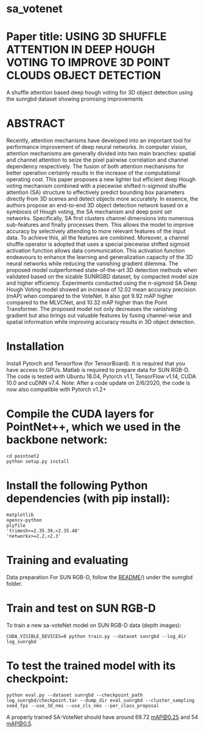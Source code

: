 # sa_votenet 
# Paper title: USING 3D SHUFFLE ATTENTION IN DEEP HOUGH VOTING TO IMPROVE 3D POINT CLOUDS OBJECT DETECTION 

A shuffle attention based deep hough voting for 3D object detection using the sunrgbd dataset showing promising improvements


# ABSTRACT

Recently, attention mechanisms have developed into an important tool for performance improvement of deep neural networks. In computer vision, attention mechanisms are generally divided into two main branches: spatial and channel attention to seize the pixel pairwise correlation and channel dependency respectively. The fusion of both attention mechanisms for better operation certainly results in the increase of the computational operating cost. This paper proposes a new lighter but efficient deep Hough voting mechanism combined with a piecewise shifted n-sigmoid shuffle attention (SA) structure to effectively predict bounding box parameters directly from 3D scenes and detect objects more accurately. In essence, the authors propose an end-to-end 3D object detection network based on a symbiosis of Hough voting, the SA mechanism and deep point set networks. Specifically, SA first clusters channel dimensions into numerous sub-features and finally processes them. This allows the model to improve accuracy by selectively attending to more relevant features of the input data. To achieve this, all the features are combined. Moreover, a channel shuffle operator is adopted that uses a special piecewise shifted sigmoid activation function allows data communication. This activation function endeavours to enhance the learning and generalization capacity of the 3D neural networks while reducing the vanishing gradient dilemma. The proposed model outperformed state-of-the-art 3D detection methods when validated based on the sizable SUNRGBD dataset, by compacted model size and higher efficiency. Experiments conducted using the n-sigmoid SA Deep Hough Voting model showed an increase of 12.02 mean accuracy precision (mAP) when compared to the VoteNet. It also got 9.92 mAP higher compared to the MLVCNet, and 10.32 mAP higher than the Point Transformer. The proposed model not only decreases the vanishing gradient but also brings out valuable features by fusing channel-wise and spatial information while improving accuracy results in 3D object detection.



# Installation
Install Pytorch and Tensorflow (for TensorBoard). It is required that you have access to GPUs. Matlab is required to prepare data for SUN RGB-D. The code is tested with Ubuntu 18.04, Pytorch v1.1, TensorFlow v1.14, CUDA 10.0 and cuDNN v7.4. Note: After a code update on 2/6/2020, the code is now also compatible with Pytorch v1.2+

# Compile the CUDA layers for PointNet++, which we used in the backbone network:
```
cd pointnet2
python setup.py install
```

# Install the following Python dependencies (with pip install):
```
matplotlib
opencv-python
plyfile
'trimesh>=2.35.39,<2.35.40'
'networkx>=2.2,<2.3'
```
# Training and evaluating
Data preparation
For SUN RGB-D, follow the [README](https://github.com/facebookresearch/votenet/blob/main/sunrgbd/README.md)/) under the sunrgbd folder.



# Train and test on SUN RGB-D
To train a new sa-voteNet model on SUN RGB-D data (depth images):
```
CUDA_VISIBLE_DEVICES=0 python train.py --dataset sunrgbd --log_dir log_sunrgbd
```

# To test the trained model with its checkpoint:
```
python eval.py --dataset sunrgbd --checkpoint_path log_sunrgbd/checkpoint.tar --dump_dir eval_sunrgbd --cluster_sampling seed_fps --use_3d_nms --use_cls_nms --per_class_proposal
```
A properly trained SA-VoteNet should have around 69.72 mAP@0.25 and 54 mAP@0.5.

